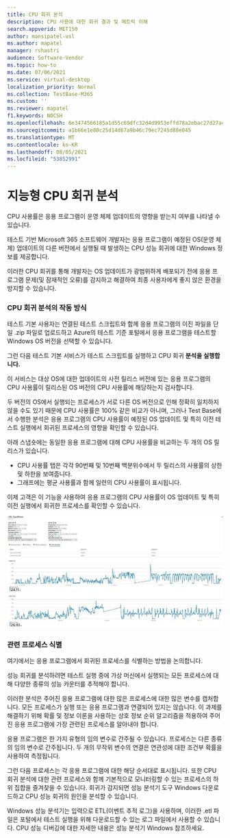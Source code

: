 ```yaml
---
title: CPU 회귀 분석
description: CPU 사용에 대한 회귀 결과 및 메트릭 이해
search.appverid: MET150
author: mansipatel-usl
ms.author: mapatel
manager: rshastri
audience: Software-Vendor
ms.topic: how-to
ms.date: 07/06/2021
ms.service: virtual-desktop
localization_priority: Normal
ms.collection: TestBase-M365
ms.custom: ''
ms.reviewer: mapatel
f1.keywords: NOCSH
ms.openlocfilehash: 6e3474566185a1d55c69dfc32d4d9953effd78a2ebac27d27acbf213ec4aae57
ms.sourcegitcommit: a1b66e1e80c25d14d67a9b46c79ec7245d88e045
ms.translationtype: MT
ms.contentlocale: ko-KR
ms.lasthandoff: 08/05/2021
ms.locfileid: "53852991"
---
```

# <a name="intelligent-cpu-regression-analysis"></a>지능형 CPU 회귀 분석

CPU 사용률은 응용 프로그램이 운영 체제 업데이트의 영향을 받는지 여부를 나타낼 수 있습니다. 

테스트 기반 Microsoft 365 소프트웨어 개발자는 응용 프로그램이 예정된 OS(운영 체제) 업데이트의 다른 버전에서 실행될 때 발생하는 CPU 성능 회귀에 대한 Windows 정보를 제공합니다. 

이러한 CPU 회귀를 통해 개발자는 OS 업데이트가 광범위하게 배포되기 전에 응용 프로그램 문제(및 잠재적인 오류)를 감지하고 해결하여 최종 사용자에게 좋지 않은 환경을 방지할 수 있습니다.


### <a name="how-cpu-regression-analysis-works"></a>CPU 회귀 분석의 작동 방식 ###

테스트 기본 사용자는 연결된 테스트 스크립트와 함께 응용 프로그램의 이진 파일을 단일 .zip 파일로 업로드하고 Azure의 테스트 기준 포털에서 응용 프로그램을 테스트할 Windows OS 버전을 선택할 수 있습니다. 

그런 다음 테스트 기본 서비스가 테스트 스크립트를 실행하고 CPU 회귀 **분석을 실행합니다.** 

이 서비스는 대상 OS에 대한 업데이트의 사전 릴리스 버전에 있는 응용 프로그램의 CPU 사용률이 릴리스된 OS 버전의 CPU 사용률에 해당하는지 검사합니다. 

두 버전의 OS에서 실행되는 프로세스가 서로 다른 OS 버전으로 인해 정확히 일치하지 않을 수도 있기 때문에 CPU 사용률은 100% 같은 비교가 아니며, 그러나 Test Base에서 수행한 분석은 응용 프로그램의 CPU 사용률이 예정된 OS 업데이트 및 특히 이전 테스트 실행에서 회귀된 프로세스의 영향을 확인할 수 있습니다.

아래 스냅숏에는 동일한 응용 프로그램에 대해 CPU 사용률을 비교하는 두 개의 OS 릴리스가 있습니다. 
-   CPU 사용률 탭은 각각 90번째 및 10번째 백분위수에서 두 릴리스의 사용률의 상한 및 하한을 보여줍니다. 
-   그래프에는 평균 사용률과 함께 일련의 CPU 사용률이 표시됩니다. 

이제 고객은 이 기능을 사용하여 응용 프로그램의 CPU 사용률이 OS 업데이트 및 특히 이전 실행에서 회귀한 프로세스를 확인할 수 있습니다.


![CPU 회귀 분석](Media/cpu-regression-analysis.jpg)

### <a name="relevant-process-identification"></a>관련 프로세스 식별 ###

여기에서는 응용 프로그램에서 회귀된 프로세스를 식별하는 방법을 논의합니다. 

성능 회귀를 분석하려면 테스트 실행 중에 가상 머신에서 실행되는 모든 프로세스에 대해 다양한 종류의 성능 카운터를 추적해야 합니다. 

이러한 분석은 주어진 응용 프로그램에 대한 많은 프로세스에 대한 많은 변수를 캡처합니다. 모든 프로세스가 실행 또는 응용 프로그램과 연결되어 있지는 않습니다. 이 과제를 해결하기 위해 확률 및 정보 이론을 사용하는 상호 정보 순위 알고리즘을 적용하여 주어진 응용 프로그램에 가장 관련된 프로세스를 알아내야 합니다. 

응용 프로그램은 한 가지 유형의 임의 변수로 간주될 수 있습니다. 프로세스는 다른 종류의 임의 변수로 간주됩니다. 두 개의 무작위 변수의 연결은 연관성에 대한 조건부 확률을 사용하여 측정됩니다. 

그런 다음 프로세스는 각 응용 프로그램에 대한 해당 순서대로 표시됩니다. 또한 CPU 회귀 분석에 대한 관련 프로세스와 함께 기본적으로 모니터링할 수 있는 프로세스의 하위 집합을 즐겨찾을 수 있습니다. 회귀가 감지되면 성능 분석기 도구 Windows 다운로드하고 CPU 성능 회귀의 원인을 분석할 수 있습니다. 

Windows 성능 분석기는 입력으로 ETL(이벤트 추적 로그)을 사용하며, 이러한 .etl 파일은 포털에서 테스트 실행을 위해 다운로드할 수 있는 로그 파일에서 사용할 수 있습니다. CPU 성능 디버깅에 대한 자세한 내용은 성능 분석기 Windows 참조하세요.

